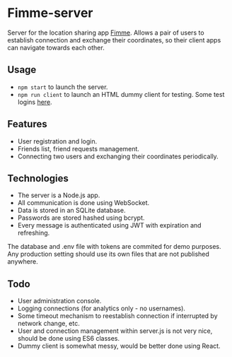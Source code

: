 # Fimme-server

Server for the location sharing app [Fimme](https://github.com/michalgerhat/fimme/wiki). Allows a pair of users to establish connection and exchange their coordinates, so their client apps can navigate towards each other.

## Usage

* `npm start` to launch the server.
* `npm run client` to launch an HTML dummy client for testing. Some test logins [here](https://github.com/michalgerhat/fimme-server/blob/master/server/db/users.txt).

## Features

* User registration and login.
* Friends list, friend requests management.
* Connecting two users and exchanging their coordinates periodically.

## Technologies

* The server is a Node.js app.
* All communication is done using WebSocket.
* Data is stored in an SQLite database.
* Passwords are stored hashed using bcrypt.
* Every message is authenticated using JWT with expiration and refreshing.

The database and .env file with tokens are commited for demo purposes. Any production setting should use its own files that are not published anywhere.

## Todo

* User administration console.
* Logging connections (for analytics only - no usernames).
* Some timeout mechanism to reestablish connection if interrupted by network change, etc.
* User and connection management within server.js is not very nice, should be done using ES6 classes.
* Dummy client is somewhat messy, would be better done using React.
